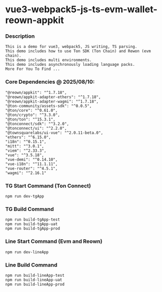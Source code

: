 # vue3-webpack5-js-ts-evm-wallet-reown-appkit

### Description
    This is a demo for vue3, webpack5, JS writing, TS parsing.
    This demo includes how to use Ton SDK (Ton Chain) and Rewon (evm chain).
    This demo includes multi environments.
    This demo includes asynchronously loading language packs.
    More For You To Find ...

### Core Dependencies @ 2025/08/10:
    "@reown/appkit": "^1.7.18",
    "@reown/appkit-adapter-ethers": "^1.7.18",
    "@reown/appkit-adapter-wagmi": "^1.7.18",
    "@ton-community/assets-sdk": "^0.0.5",
    "@ton/core": "^0.61.0",
    "@ton/crypto": "^3.3.0",
    "@ton/ton": "^15.3.1",
    "@tonconnect/sdk": "^3.2.0",
    "@tonconnect/ui": "^2.2.0",
    "@townsquarelabs/ui-vue": "^2.0.11-beta.0",
    "ethers": "^6.15.0",
    "i18n": "^0.15.1",
    "mitt": "^3.0.1",
    "viem": "^2.33.3",
    "vue": "^3.5.18",
    "vue-demi": "^0.14.10",
    "vue-i18n": "^11.1.11",
    "vue-router": "^4.5.1",
    "wagmi": "^2.16.1"

### TG Start Command (Ton Connect)
    npm run dev-tgApp

### TG Build Command
    npm run build-tgApp-test
    npm run build-tgApp-uat
    npm run build-tgApp-prod

### Line Start Command (Evm and Reown)
    npm run dev-lineApp

### Line Build Command
    npm run build-lineApp-test
    npm run build-lineApp-uat
    npm run build-lineApp-prod


